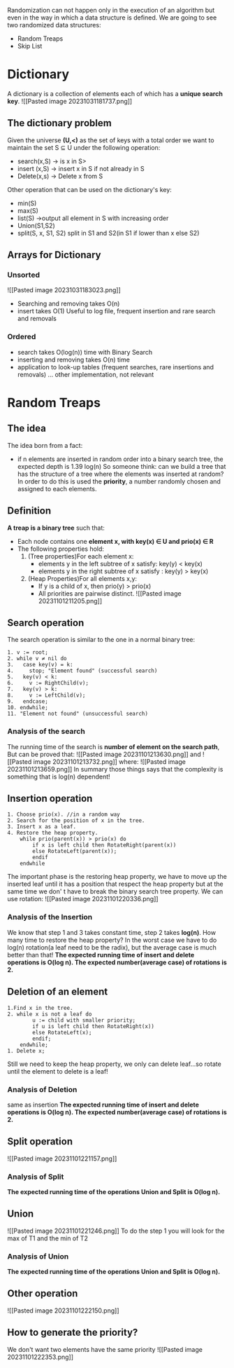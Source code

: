 Randomization can not happen only in the execution of an algorithm but even in the way in which a data structure is defined.
We are going to see two randomized data structures:
- Random Treaps
- Skip List
 
# Dictionary
A dictionary is a collection of elements each of which has a **unique search key**.
![[Pasted image 20231031181737.png]]

## The dictionary problem
Given the universe **(U,<)** as the set of keys with a total order we want to maintain the set S ⊆ U under the following operation:
- search(x,S) -> is x in S>
- insert (x,S) -> insert x in S if not already in S
- Delete(x,s) -> Delete x from S

Other operation that can be used on the dictionary's key:
- min(S)
- max(S)
- list(S) ->output all element in S with increasing order
- Union(S1,S2)
- split(S, x, S1, S2) split in S1 and S2(in S1 if lower than x else S2)

## Arrays for Dictionary
### Unsorted
![[Pasted image 20231031183023.png]]
- Searching and removing takes O(n)
- insert takes O(1)
Useful to log file, frequent insertion and rare search and removals
### Ordered
- search takes O(log(n)) time with Binary Search
- inserting and removing takes O(n) time
- application to look-up tables (frequent searches, rare insertions and removals)
... other implementation, not relevant

# Random Treaps
## The idea
The idea born from a fact:
- if n elements are inserted in random order into a binary search tree, the expected depth is 1.39 log(n)
So someone think: can we build a tree that has the structure of a tree where the elements was inserted at random?
In order to do this is used the **priority**, a number randomly chosen and assigned to each elements.
## Definition
**A treap is a binary tree** such that:
- Each node contains one **element x, with key(x) ∈ U and prio(x) ∈ R**
- The following properties hold:
	1. (Tree properties)For each element x: 
		- elements y in the left subtree of x satisfy: key(y) < key(x)
		- elements y in the right subtree of x satisfy : key(y) > key(x)
	2. (Heap Properties)For all elements x,y:
		- If y is a child of x, then prio(y) > prio(x)
		- All priorities are pairwise distinct.
![[Pasted image 20231101211205.png]]

## Search operation
The search operation is similar to the one in a normal binary tree:
``` pseudocode
1. v := root;
2. while v ≠ nil do
3.   case key(v) = k:
4.     stop; "Element found" (successful search)
5.   key(v) < k:
6.     v := RightChild(v);
7.   key(v) > k:
8.     v := LeftChild(v);
9.   endcase;
10. endwhile;
11. "Element not found" (unsuccessful search)
```
### Analysis of the search
The running time of the search is **number of element on the search path**, But can be proved that:
![[Pasted image 20231101213630.png]]
and
![[Pasted image 20231101213732.png]]
where:
![[Pasted image 20231101213659.png]]
In summary those things says that the complexity is something that is log(n) dependent!

## Insertion operation
```pseudocode
1. Choose prio(x). //in a random way
2. Search for the position of x in the tree.
3. Insert x as a leaf.
4. Restore the heap property.
	while prio(parent(x)) > prio(x) do
		if x is left child then RotateRight(parent(x))
		else RotateLeft(parent(x));
		endif
	endwhile
```
The important phase is the restoring heap property, we have to move up the inserted leaf until it has a position that respect the heap property but at the same time we don' t have to break the binary search tree property. We can use rotation:
![[Pasted image 20231101220336.png]]


### Analysis of the Insertion
We know that step 1 and 3 takes constant time, step 2 takes **log(n)**.
How many time to restore the heap property?
In the worst case we have to do log(n) rotation(a leaf need to be the radix), but the average case is much better than that!
**The expected running time of insert and delete operations is
O(log n). The expected number(average case) of rotations is 2.**

## Deletion of an element
```pseudocode
1.Find x in the tree.
2. while x is not a leaf do
		u := child with smaller priority;
		if u is left child then RotateRight(x))
		else RotateLeft(x);
		endif;
	endwhile;
1. Delete x;
```
Still we need to keep the heap property, we only can delete leaf...so rotate until the element to delete is a leaf!
### Analysis of Deletion
same as insertion
**The expected running time of insert and delete operations is
O(log n). The expected number(average case) of rotations is 2.**

## Split operation
![[Pasted image 20231101221157.png]]
### Analysis of Split
**The expected running time of the operations Union and Split is O(log n).**

## Union
![[Pasted image 20231101221246.png]]
To do the step 1 you will look for the max of T1 and the min of T2
### Analysis of Union
**The expected running time of the operations Union and Split is O(log n).**

## Other operation
![[Pasted image 20231101222150.png]]

## How to generate the priority?
We don't want two elements have the same priority
![[Pasted image 20231101222353.png]]
